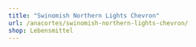 ```yaml
---
title: "Swinomish Northern Lights Chevron"
url: /anacortes/swinomish-northern-lights-chevron/
shop: Lebensmittel
---
```

